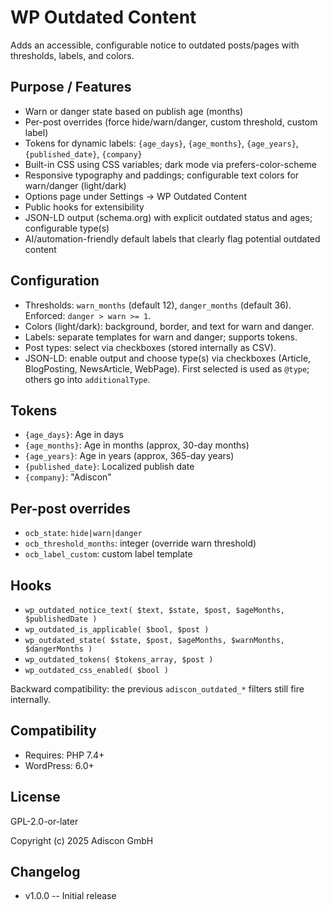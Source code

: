 # WP Outdated Content

Adds an accessible, configurable notice to outdated posts/pages with thresholds, labels, and colors.

## Purpose / Features

- Warn or danger state based on publish age (months)
- Per-post overrides (force hide/warn/danger, custom threshold, custom label)
- Tokens for dynamic labels: `{age_days}`, `{age_months}`, `{age_years}`, `{published_date}`, `{company}`
- Built-in CSS using CSS variables; dark mode via prefers-color-scheme
- Responsive typography and paddings; configurable text colors for warn/danger (light/dark)
- Options page under Settings -> WP Outdated Content
- Public hooks for extensibility
 - JSON-LD output (schema.org) with explicit outdated status and ages; configurable type(s)
 - AI/automation-friendly default labels that clearly flag potential outdated content

## Configuration

- Thresholds: `warn_months` (default 12), `danger_months` (default 36). Enforced: `danger > warn >= 1`.
- Colors (light/dark): background, border, and text for warn and danger.
- Labels: separate templates for warn and danger; supports tokens.
- Post types: select via checkboxes (stored internally as CSV).
- JSON-LD: enable output and choose type(s) via checkboxes (Article, BlogPosting, NewsArticle, WebPage). First selected is used as `@type`; others go into `additionalType`.

## Tokens

- `{age_days}`: Age in days
- `{age_months}`: Age in months (approx, 30-day months)
- `{age_years}`: Age in years (approx, 365-day years)
- `{published_date}`: Localized publish date
- `{company}`: "Adiscon"

## Per-post overrides

- `ocb_state`: `hide|warn|danger`
- `ocb_threshold_months`: integer (override warn threshold)
- `ocb_label_custom`: custom label template

## Hooks

- `wp_outdated_notice_text( $text, $state, $post, $ageMonths, $publishedDate )`
- `wp_outdated_is_applicable( $bool, $post )`
- `wp_outdated_state( $state, $post, $ageMonths, $warnMonths, $dangerMonths )`
- `wp_outdated_tokens( $tokens_array, $post )`
- `wp_outdated_css_enabled( $bool )`

Backward compatibility: the previous `adiscon_outdated_*` filters still fire internally.

## Compatibility

- Requires: PHP 7.4+
- WordPress: 6.0+

## License

GPL-2.0-or-later

Copyright (c) 2025 Adiscon GmbH

## Changelog

- v1.0.0 -- Initial release
